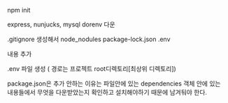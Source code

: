 npm init

express, nunjucks, mysql dorenv 다운

.gitignore 생성해서 
node_nodules
package-lock.json
.env 

내용 추가

.env 파일 생성 ( 경로는 프로젝트 root디렉토리[최상위 디렉토리])


package.json은 추가 안하는 이유는
파일안에 있는 dependencies 객체 안에 있는 내용들에서 무엇을 다운받았는지 확인하고 설치해야하기 때문에 남겨둬야 한다.